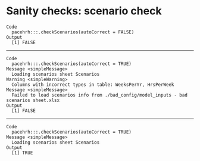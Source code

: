 # Sanity checks: scenario check

    Code
      pacehrh:::.checkScenarios(autoCorrect = FALSE)
    Output
      [1] FALSE

---

    Code
      pacehrh:::.checkScenarios(autoCorrect = TRUE)
    Message <simpleMessage>
      Loading scenarios sheet Scenarios
    Warning <simpleWarning>
      Columns with incorrect types in table: WeeksPerYr, HrsPerWeek
    Message <simpleMessage>
      Failed to load scenarios info from ./bad_config/model_inputs - bad scenarios sheet.xlsx
    Output
      [1] FALSE

---

    Code
      pacehrh:::.checkScenarios(autoCorrect = TRUE)
    Message <simpleMessage>
      Loading scenarios sheet Scenarios
    Output
      [1] TRUE

